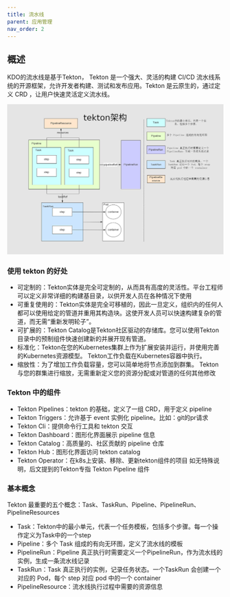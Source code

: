 ```yaml
---
title: 流水线
parent: 应用管理
nav_order: 2
---
```


##  概述
KDO的流水线是基于Tekton， Tekton 是一个强大、灵活的构建 CI/CD 流水线系统的开源框架，允许开发者构建、测试和发布应用。Tekton 是云原生的，通过定义 CRD ，让用户快速灵活定义流水线。

![](imgs/tekton.jpg)

### 使用 tekton 的好处
- 可定制的：Tekton实体是完全可定制的，从而具有高度的灵活性。平台工程师可以定义非常详细的构建基目录，以供开发人员在各种情况下使用
- 可重复使用的：Tekton实体是完全可移植的，因此一旦定义，组织内的任何人都可以使用给定的管道并重用其构造块。这使开发人员可以快速构建复杂的管道，而无需“重新发明轮子”。
- 可扩展的：Tekton Catalog是Tekton社区驱动的存储库。您可以使用Tekton目录中的预制组件快速创建新的并展开现有管道。
- 标准化：Tekton在您的Kubernetes集群上作为扩展安装并运行，并使用完善的Kubernetes资源模型。 Tekton工作负载在Kubernetes容器中执行。
- 缩放性：为了增加工作负载容量，您可以简单地将节点添加到群集。 Tekton与您的群集进行缩放，无需重新定义您的资源分配或对管道的任何其他修改

### Tekton 中的组件
- Tekton Pipelines：tekton 的基础，定义了一组 CRD，用于定义 pipeline
- Tekton Triggers：允许基于 event 实例化 pipeline。比如：git的pr请求
- Tekton Cli：提供命令行工具和 tekton 交互
- Tekton Dashboard：图形化界面展示 pipeline 信息
- Tekton Catalog：高质量的、社区贡献的 pipeline 仓库
- Tekton Hub：图形化界面访问 tekton catalog
- Tekton Operator：在k8s上安装、移除、更新tekton组件的项目
  如无特殊说明，后文提到的Tekton专指 Tekton Pipeline 组件

### 基本概念
Tekton 最重要的五个概念：Task、TaskRun、Pipeline、PipelineRun、PipelineResources

- Task：Tekton中的最小单元，代表一个任务模板，包括多个步骤。每一个操作定义为Task中的一个step
- Pipeline：多个 Task 组成的有向无环图，定义了流水线的模板
- PipelineRun：Pipeline 真正执行时需要定义一个PipelineRun，作为流水线的实例，生成一条流水线记录
- TaskRun：Task 真正执行的实例，记录任务状态。一个TaskRun 会创建一个对应的 Pod，每个 step 对应 pod 中的一个 container
- PipelineResource：流水线执行过程中需要的资源信息

